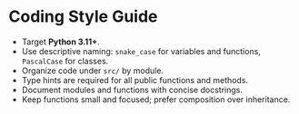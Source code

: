 # Coding Style Guide

- Target **Python 3.11+**.
- Use descriptive naming: `snake_case` for variables and functions, `PascalCase` for classes.
- Organize code under `src/` by module.
- Type hints are required for all public functions and methods.
- Document modules and functions with concise docstrings.
- Keep functions small and focused; prefer composition over inheritance.
